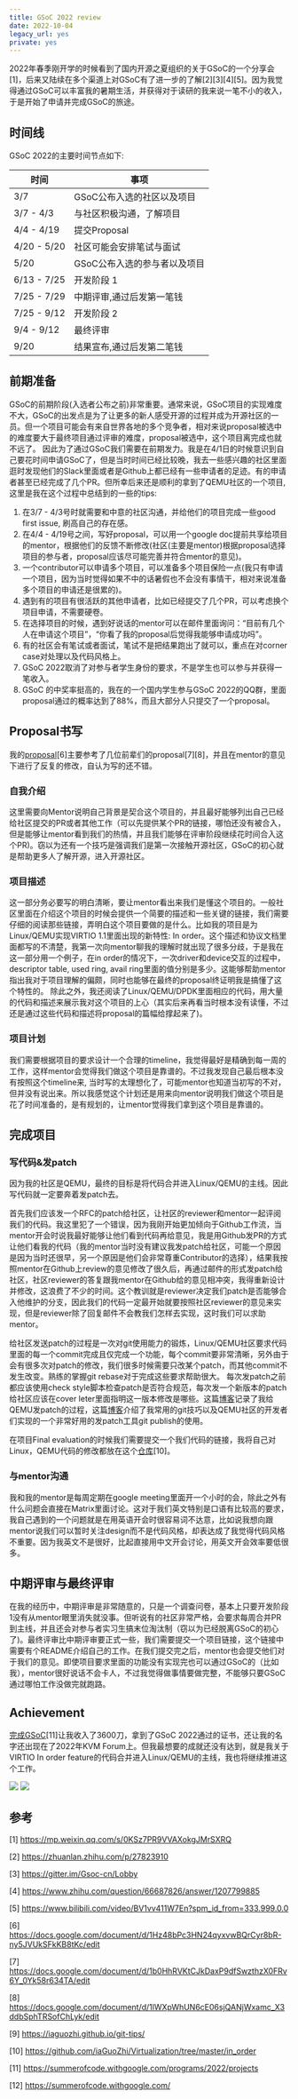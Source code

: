 ```yaml
---
title: GSoC 2022 review
date: 2022-10-04
legacy_url: yes
private: yes
---
```


2022年春季刚开学的时候看到了国内开源之夏组织的关于GSoC的一个分享会[1]，后来又陆续在多个渠道上对GSoC有了进一步的了解[2][3][4][5]。因为我觉得通过GSoC可以丰富我的暑期生活，并获得对于读研的我来说一笔不小的收入，于是开始了申请并完成GSoC的旅途。

## 时间线

GSoC 2022的主要时间节点如下:

| 时间 | 事项 |
| ---  | ---  |
| 3/7  | GSoC公布入选的社区以及项目 |
| 3/7 - 4/3 | 与社区积极沟通，了解项目 |
| 4/4 - 4/19 | 提交Proposal |
| 4/20 - 5/20 | 社区可能会安排笔试与面试 |
| 5/20 | GSoC公布入选的参与者以及项目 |
| 6/13 - 7/25 | 开发阶段 1 |
| 7/25 - 7/29 | 中期评审,通过后发第一笔钱 |
| 7/25 - 9/12 | 开发阶段 2 |
| 9/4 - 9/12 | 最终评审 |
| 9/20       | 结果宣布,通过后发第二笔钱 |

## 前期准备

GSoC的前期阶段(入选者公布之前)非常重要。通常来说，GSoC项目的实现难度不大，GSoC的出发点是为了让更多的新人感受开源的过程并成为开源社区的一员。但一个项目可能会有来自世界各地的多个竞争者，相对来说proposal被选中的难度要大于最终项目通过评审的难度，proposal被选中，这个项目离完成也就不远了。
因此为了通过GSoC我们需要在前期发力。我是在4/1日的时候意识到自己要花时间申请GSoC了，但是当时时间已经比较晚，我去一些感兴趣的社区里面逛时发现他们的Slack里面或者是Github上都已经有一些申请者的足迹。有的申请者甚至已经完成了几个PR。但所幸后来还是顺利的拿到了QEMU社区的一个项目, 这里是我在这个过程中总结到的一些的tips:

1. 在3/7 - 4/3号时就需要和中意的社区沟通，并给他们的项目完成一些good first issue, 刷高自己的存在感。
2. 在4/4 - 4/19号之间，写好proposal，可以用一个google doc提前共享给项目的mentor，根据他们的反馈不断修改(社区(主要是mentor)根据proposal选择项目的参与者，proposal应该尽可能完善并符合mentor的意见)。
3. 一个contributor可以申请多个项目，可以准备多个项目保险一点(我只有申请一个项目，因为当时觉得如果不中的话暑假也不会没有事情干，相对来说准备多个项目的申请还是很累的)。
4. 遇到有的项目有很活跃的其他申请者，比如已经提交了几个PR，可以考虑换个项目申请，不需要硬卷。
5. 在选择项目的时候，遇到好说话的mentor可以在邮件里面询问：“目前有几个人在申请这个项目”，“你看了我的proposal后觉得我能够申请成功吗”。
6. 有的社区会有笔试或者面试，笔试不是把结果跑出了就可以，重点在对corner case对处理以及代码风格上。
7. GSoC 2022取消了对参与者学生身份的要求，不是学生也可以参与并获得一笔收入。
8. GSoC 的中奖率挺高的，我在的一个国内学生参与GSoC 2022的QQ群，里面proposal通过的概率达到了88%，而且大部分人只提交了一个proposal。

## Proposal书写

我的[proposal](https://docs.google.com/document/d/1Hz48bPc3HN24qyxvwBQrCyr8bR-ny5JVUkSFkKB8tKc/edit)[6]主要参考了几位前辈们的proposal[7][8]，并且在mentor的意见下进行了反复的修改，自认为写的还不错。

### 自我介绍

这里需要向Mentor说明自己背景是契合这个项目的，并且最好能够列出自己已经给社区提交的PR或者其他工作（可以先提供某个PR的链接，哪怕还没有被合入，但是能够让mentor看到我们的热情，并且我们能够在评审阶段继续花时间合入这个PR)。窃以为还有一个技巧是强调我们是第一次接触开源社区，GSoC的初心就是帮助更多人了解开源，进入开源社区。

### 项目描述

这一部分务必要写的明白清晰，要让mentor看出来我们是懂这个项目的。一般社区里面在介绍这个项目的时候会提供一个简要的描述和一些关键的链接，我们需要仔细的阅读那些链接，弄明白这个项目要做的是什么。比如我的项目是为Linux/QEMU实现VIRTIO 1.1里面出现的新特性: In order。这个描述和协议文档里面都写的不清楚，我第一次向mentor聊我的理解时就出现了很多分歧，于是我在这一部分用一个例子，在in order的情况下，一次driver和device交互的过程中，descriptor table, used ring, avail ring里面的值分别是多少。这能够帮助mentor指出我对于项目理解的偏颇，同时也能够在最终的proposal终证明我是搞懂了这个特性的。
除此之外，我还阅读了Linux/QEMU/DPDK里面相应的代码，用大量的代码和描述来展示我对这个项目的上心（其实后来再看当时根本没有读懂，不过还是通过这些代码和描述将proposal的篇幅给撑起来了)。

### 项目计划

我们需要根据项目的要求设计一个合理的timeline，我觉得最好是精确到每一周的工作，这样mentor会觉得我们做这个项目是靠谱的。不过我发现自己最后根本没有按照这个timeline来, 当时写的太理想化了，可能mentor也知道当初写的不对，但并没有说出来。所以我感觉这个计划还是用来向mentor说明我们做这个项目是花了时间准备的，是有规划的，让mentor觉得我们拿到这个项目是靠谱的。

## 完成项目

### 写代码&发patch

因为我的社区是QEMU，最终的目标是将代码合并进入Linux/QEMU的主线。因此写代码就一定要奔着发patch去。

首先我们应该发一个RFC的patch给社区，让社区的reviewer和mentor一起评阅我们的代码。我这里犯了一个错误，因为我刚开始更加倾向于Github工作流，当mentor开会时说我最好能够让他们看到代码再给意见，我是用Github发PR的方式让他们看我的代码（我的mentor当时没有建议我发patch给社区，可能一个原因是因为当时还很早，另一个原因是他们会非常尊重Contributor的选择），结果我按照mentor在Github上review的意见修改了很久后，再通过邮件的形式发patch给社区，社区reviewer的答复跟我mentor在Github给的意见相冲突，我得重新设计并修改，这浪费了不少的时间。这个教训就是reviewer决定我们patch是否能够合入他维护的分支，因此我们的代码一定最开始就要按照社区reviewer的意见来实现，但是reviewer除了回复邮件不会教我们怎样去实现，这时我们可以求助mentor。

给社区发送patch的过程是一次对git使用能力的锻炼，Linux/QEMU社区要求代码里面的每一个commit完成且仅完成一个功能，每个commit要非常清晰，另外由于会有很多次对patch的修改，我们很多时候需要只改某个patch，而其他commit不发生改变。熟练的掌握git rebase对于完成这些要求帮助很大。
每次发patch之前都应该使用check style脚本检查patch是否符合规范，每次发一个新版本的patch给社区应该在cover leter里面指明这一版本修改是哪些。这篇[博客](https://iaguozhi.github.io/qemu_patch/)记录了我给QEMU发patch的过程，这篇[博客](https://iaguozhi.github.io/git-tips/)介绍了我常用的git技巧以及QEMU社区的开发者们实现的一个非常好用的发patch工具git publish的使用。

在项目Final evaluation的时候我们需要提交一个我们代码的链接，我将自己对Linux，QEMU代码的修改都放在这个[仓库](https://github.com/iaGuoZhi/Virtualization/tree/master/in_order)[10]。

### 与mentor沟通

我和我的mentor是每周定期在google meeting里面开一个小时的会，除此之外有什么问题会直接在Matrix里面讨论。这对于我们英文特别是口语有比较高的要求，我自己遇到的一个问题就是在用英语开会时很容易词不达意，比如说我想向跟mentor说我们可以暂时关注design而不是代码风格，却表达成了我觉得代码风格不重要。因为我英文不是很好，比起直接用中文开会讨论，用英文开会效率要低很多。


## 中期评审与最终评审

在我的经历中，中期评审是非常随意的，只是一个调查问卷，基本上只要开发阶段1没有从mentor眼里消失就没事。但听说有的社区非常严格，会要求每周合并PR到主线，并且还会对参与者实习生搞末位淘汰制（窃以为已经脱离GSoC的初心了)。最终评审比中期评审要正式一些，我们需要提交一个项目链接，这个链接中需要有个README介绍自己的工作。在我们提交完之后，mentor也会提交他们对于我们的意见。即使项目要求里面的功能没有实现完也可以通过GSoC的（比如我），mentor很好说话不会卡人，不过我觉得做事情要做完整，不能够只要GSoC通过哪怕工作没做完就跑路。

## Achievement

[完成GSoC](https://summerofcode.withgoogle.com/programs/2022/projects)[11]让我收入了3600刀，拿到了GSoC 2022通过的证书，还让我的名字还出现在了2022年KVM Forum上。但我最想要的成就还没有达到，就是我关于VIRTIO In order feature的代码合并进入Linux/QEMU的主线，我也将继续推进这个工作。

![](.././static/gsoc_completion.png)
![](.././static/KVM_Forum_2022.jpeg)

## 参考

[1] https://mp.weixin.qq.com/s/0KSz7PR9VVAXokgJMrSXRQ

[2] https://zhuanlan.zhihu.com/p/27823910

[3] https://gitter.im/Gsoc-cn/Lobby

[4] https://www.zhihu.com/question/66687826/answer/1207799885

[5] https://www.bilibili.com/video/BV1vv411W7En?spm_id_from=333.999.0.0

[6] https://docs.google.com/document/d/1Hz48bPc3HN24qyxvwBQrCyr8bR-ny5JVUkSFkKB8tKc/edit

[7] https://docs.google.com/document/d/1b0HhRVKtCJkDaxP9dfSwzthzX0FRv6Y_0Yk58r634TA/edit

[8] https://docs.google.com/document/d/1lWXpWhUN6cE06sjQANjWxamc_X3ddbSphTRSofChLyk/edit

[9] https://iaguozhi.github.io/git-tips/

[10] https://github.com/iaGuoZhi/Virtualization/tree/master/in_order

[11] https://summerofcode.withgoogle.com/programs/2022/projects

[12] https://summerofcode.withgoogle.com/
